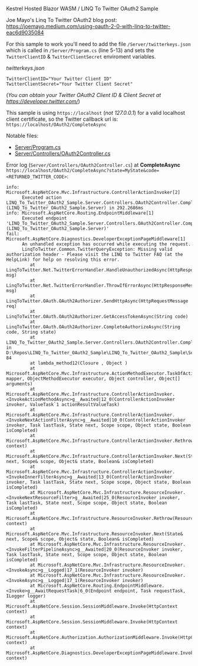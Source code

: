Kestrel Hosted Blazor WASM / LINQ To Twitter OAuth2 Sample

Joe Mayo's Linq To Twitter OAuth2 blog post: https://joemayo.medium.com/using-oauth-2-0-with-linq-to-twitter-eac6d9035084

For this sample to work you'll need to add the file `/Server/twitterkeys.json` which is called in `/Server/Program.cs` (line 5-13) and sets the `TwitterClientID` & `TwitterClientSecret` enviroment variables.

*twitterkeys.json*

    TwitterClientID="Your Twitter Client ID"
    TwitterClientSecret="Your Twitter Client Secret"

(*You can obtain your Twitter OAuth2 Client ID & Client Secret at https://developer.twitter.com/*)

This sample is using `https://localhost` (*not 127.0.0.1*) for a valid localhost client certificate, so the Twitter callback url is: `https://localhost/OAuth2/CompleteAsync`

Notable files:

 * [Server/Program.cs](https://github.com/JeepNL/LINQ_To_Twitter_OAuth2_Sample/tree/master/LINQ_To_Twitter_OAuth2_Sample/Server/Program.cs)
 * [Server/Controllers/OAuth2Controller.cs](https://github.com/JeepNL/LINQ_To_Twitter_OAuth2_Sample/tree/master/LINQ_To_Twitter_OAuth2_Sample/Server/Controllers/OAuth2Controller.cs)

Error log (`Server/Controllers/OAuth2Controller.cs`) at **CompleteAsync** `https://localhost/OAuth2/CompleteAsync?state=MyState&code=<RETURNED_TWITTER_CODE>`:

    info: Microsoft.AspNetCore.Mvc.Infrastructure.ControllerActionInvoker[2]
          Executed action LINQ_To_Twitter_OAuth2_Sample.Server.Controllers.OAuth2Controller.CompleteAsync (LINQ_To_Twitter_OAuth2_Sample.Server) in 292.2686ms
    info: Microsoft.AspNetCore.Routing.EndpointMiddleware[1]
          Executed endpoint 'LINQ_To_Twitter_OAuth2_Sample.Server.Controllers.OAuth2Controller.CompleteAsync (LINQ_To_Twitter_OAuth2_Sample.Server)'
    fail: Microsoft.AspNetCore.Diagnostics.DeveloperExceptionPageMiddleware[1]
          An unhandled exception has occurred while executing the request.
          LinqToTwitter.Common.TwitterQueryException: Missing valid authorization header - Please visit the LINQ to Twitter FAQ (at the HelpLink) for help on resolving this error.
             at LinqToTwitter.Net.TwitterErrorHandler.HandleUnauthorizedAsync(HttpResponseMessage msg)
             at LinqToTwitter.Net.TwitterErrorHandler.ThrowIfErrorAsync(HttpResponseMessage msg)
             at LinqToTwitter.OAuth.OAuth2Authorizer.SendHttpAsync(HttpRequestMessage req)
             at LinqToTwitter.OAuth.OAuth2Authorizer.GetAccessTokenAsync(String code)
             at LinqToTwitter.OAuth.OAuth2Authorizer.CompleteAuthorizeAsync(String code, String state)
             at LINQ_To_Twitter_OAuth2_Sample.Server.Controllers.OAuth2Controller.CompleteAsync() in D:\Repos\LINQ_To_Twitter_OAuth2_Sample\LINQ_To_Twitter_OAuth2_Sample\Server\Controllers\OAuth2Controller.cs:line 84
             at lambda_method12(Closure , Object )
             at Microsoft.AspNetCore.Mvc.Infrastructure.ActionMethodExecutor.TaskOfActionResultExecutor.Execute(IActionResultTypeMapper mapper, ObjectMethodExecutor executor, Object controller, Object[] arguments)
             at Microsoft.AspNetCore.Mvc.Infrastructure.ControllerActionInvoker.<InvokeActionMethodAsync>g__Awaited|12_0(ControllerActionInvoker invoker, ValueTask`1 actionResultValueTask)
             at Microsoft.AspNetCore.Mvc.Infrastructure.ControllerActionInvoker.<InvokeNextActionFilterAsync>g__Awaited|10_0(ControllerActionInvoker invoker, Task lastTask, State next, Scope scope, Object state, Boolean isCompleted)
             at Microsoft.AspNetCore.Mvc.Infrastructure.ControllerActionInvoker.Rethrow(ActionExecutedContextSealed context)
             at Microsoft.AspNetCore.Mvc.Infrastructure.ControllerActionInvoker.Next(State& next, Scope& scope, Object& state, Boolean& isCompleted)
             at Microsoft.AspNetCore.Mvc.Infrastructure.ControllerActionInvoker.<InvokeInnerFilterAsync>g__Awaited|13_0(ControllerActionInvoker invoker, Task lastTask, State next, Scope scope, Object state, Boolean isCompleted)
             at Microsoft.AspNetCore.Mvc.Infrastructure.ResourceInvoker.<InvokeNextResourceFilter>g__Awaited|25_0(ResourceInvoker invoker, Task lastTask, State next, Scope scope, Object state, Boolean isCompleted)
             at Microsoft.AspNetCore.Mvc.Infrastructure.ResourceInvoker.Rethrow(ResourceExecutedContextSealed context)
             at Microsoft.AspNetCore.Mvc.Infrastructure.ResourceInvoker.Next(State& next, Scope& scope, Object& state, Boolean& isCompleted)
             at Microsoft.AspNetCore.Mvc.Infrastructure.ResourceInvoker.<InvokeFilterPipelineAsync>g__Awaited|20_0(ResourceInvoker invoker, Task lastTask, State next, Scope scope, Object state, Boolean isCompleted)
             at Microsoft.AspNetCore.Mvc.Infrastructure.ResourceInvoker.<InvokeAsync>g__Logged|17_1(ResourceInvoker invoker)
             at Microsoft.AspNetCore.Mvc.Infrastructure.ResourceInvoker.<InvokeAsync>g__Logged|17_1(ResourceInvoker invoker)
             at Microsoft.AspNetCore.Routing.EndpointMiddleware.<Invoke>g__AwaitRequestTask|6_0(Endpoint endpoint, Task requestTask, ILogger logger)
             at Microsoft.AspNetCore.Session.SessionMiddleware.Invoke(HttpContext context)
             at Microsoft.AspNetCore.Session.SessionMiddleware.Invoke(HttpContext context)
             at Microsoft.AspNetCore.Authorization.AuthorizationMiddleware.Invoke(HttpContext context)
             at Microsoft.AspNetCore.Diagnostics.DeveloperExceptionPageMiddleware.Invoke(HttpContext context)
